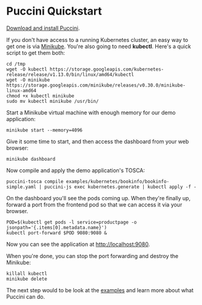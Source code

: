 Puccini Quickstart
==================

[Download and install Puccini](https://github.com/tliron/puccini/releases).

If you don't have access to a running Kubernetes cluster, an easy way to get one is via
[Minikube](https://github.com/kubernetes/minikube). You're also going to need **kubectl**. Here's
a quick script to get them both:

    cd /tmp
    wget -O kubectl https://storage.googleapis.com/kubernetes-release/release/v1.13.0/bin/linux/amd64/kubectl
    wget -O minikube https://storage.googleapis.com/minikube/releases/v0.30.0/minikube-linux-amd64
    chmod +x kubectl minikube
    sudo mv kubectl minikube /usr/bin/

Start a Minikube virtual machine with enough memory for our demo application:

    minikube start --memory=4096

Give it some time to start, and then access the dashboard from your web browser:

    minikube dashboard

Now compile and apply the demo application's TOSCA:

    puccini-tosca compile examples/kubernetes/bookinfo/bookinfo-simple.yaml | puccini-js exec kubernetes.generate | kubectl apply -f -

On the dashboard you'll see the pods coming up. When they're finally up, forward a port from the
frontend pod so that we can access it via your browser.

    POD=$(kubectl get pods -l service=productpage -o jsonpath='{.items[0].metadata.name}')
    kubectl port-forward $POD 9080:9080 &

Now you can see the application at [http://localhost:9080](http://localhost:9080).

When you're done, you can stop the port forwarding and destroy the Minikube:

    killall kubectl
    minikube delete

The next step would to be look at the [examples](examples/README.md) and learn more about what
Puccini can do.
